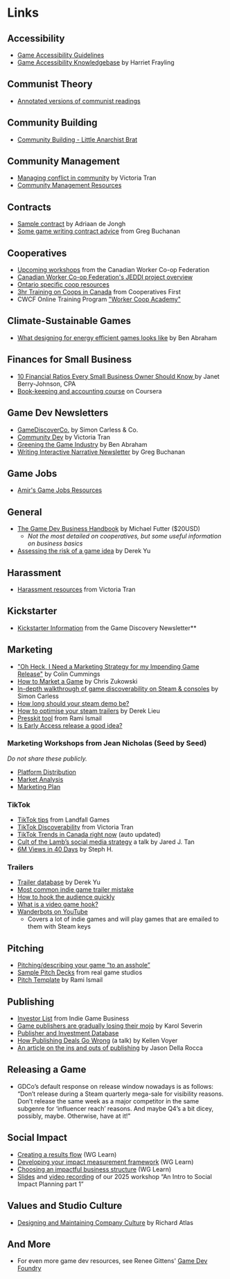 # Links

## Accessibility
- [Game Accessibility Guidelines](https://gameaccessibilityguidelines.com/)
- [Game Accessibility Knowledgebase](https://manycatsuk.notion.site/The-Games-Accessibility-Knowledgebase-5d1354c84b6a47e2a5f4d6f32402c71a) by Harriet Frayling

## Communist Theory
- [Annotated versions of communist readings](https://readingnotes.online/)

## Community Building
- [Community Building - Little Anarchist Brat](https://littleanarchistbrat.ghost.io/community-building/)

## Community Management
- [Managing conflict in community](https://www.victoriatran.com/writing/conflict-de-escalation) by Victoria Tran
- [Community Management Resources](https://www.notion.so/Community-Manager-Resources-2c24ed5007f84b58b78e2cc2dd4d321a)

## Contracts
- [Sample contract](https://docontract.com/?utm_source=substack&utm_medium=email) by Adriaan de Jongh
- [Some game writing contract advice](https://open.substack.com/pub/gregbuchanan/p/my-approach-to-freelance-game-writing?r=3yd6i&utm_campaign=post&utm_medium=web) from Greg Buchanan

## Cooperatives
- [Upcoming workshops](https://canadianworker.coop/upcoming-events/) from the Canadian Worker Co-op Federation
- [Canadian Worker Co-op Federation's JEDDI project overview](https://canadianworker.coop/wp-content/uploads/2024/06/JEDDI-BC-Project-Overview-Summary_fnl.pptx.pdf)
- [Ontario specific coop resources](https://www.ontario.coop/co-operative-education/resources-for-co-operatives)
- [3hr Training on Coops in Canada](https://cooperativesfirst.com/take-an-online-course/co-ops-in-canada/) from Cooperatives First
- CWCF Online Training Program ["Worker Coop Academy"](https://canadianworker.coop/worker-co-op-academy/)

## Climate-Sustainable Games
- [What designing for energy efficient games looks like](https://gtg.benabraham.net/what-does-design-for-energy-efficient-games-look-like/) by Ben Abraham

## Finances for Small Business 
- [10 Financial Ratios Every Small Business Owner Should Know ](https://acrobat.adobe.com/id/urn:aaid:sc:US:e0cd3cd1-6c1e-4227-8887-0b13781871f5?viewer%21megaVerb=group-discover) by Janet Berry-Johnson, CPA
- [Book-keeping and accounting course](https://www.open.edu/openlearn/money-business/introduction-bookkeeping-and-accounting/content-section-0) on Coursera

## Game Dev Newsletters
- [GameDiscoverCo.](https://gamediscover.co) by Simon Carless & Co.
- [Community Dev](https://www.victoriatran.com/newsletter) by Victoria Tran
- [Greening the Game Industry](https://gtg.benabraham.net/what-do-high-fps-high-graphics-settings-do-to-console-energy-consumption/) by Ben Abraham
- [Writing Interactive Narrative Newsletter](https://www.writinginteractive.com/) by Greg Buchanan

## Game Jobs
- [Amir's Game Jobs Resources](https://amirsatvat.com/)

## General
- [The Game Dev Business Handbook](https://www.gamedevbizbook.com/) by Michael Futter ($20USD)
	- _Not the most detailed on cooperatives, but some useful information on business basics_
- [Assessing the risk of a game idea](https://derekyu.com/makegames/risk.html?utm_source=substack&utm_medium=email) by Derek Yu

## Harassment
- [Harassment resources](https://ckarchive.com/b/5quvh7hv6ekw2fp5xxd52a94g7v44tn?utm_source=convertkit&utm_medium=email&utm_campaign=Dealing%20with%20harassment%20%E2%9C%A8%20Community%20Dev%20Newsletter%20#30%20-%2014922400) from Victoria Tran

## Kickstarter
- [Kickstarter Information](https://newsletter.gamediscover.co/p/how-did-this-video-game-kickstarter?utm_source=substack&utm_medium=email) from the Game Discovery Newsletter**

## Marketing
- ["Oh Heck, I Need a Marketing Strategy for my Impending Game Release"](https://astroscout.ca/oh-heck-marketing-campaign-tips/) by Colin Cummings
- [How to Market a Game](https://howtomarketagame.com/blog/) by Chris Zukowski
- [In-depth walkthrough of game discoverability on Steam & consoles](https://newsletter.gamediscover.co/p/in-depth-a-discovery-playbook-for?utm_source=substack&publication_id=14089&post_id=135801117&utm_medium=email&utm_content=share&triggerShare=true&isFreemail=true) by Simon Carless
- [How long should your steam demo be?](https://howtomarketagame.com/2022/10/26/what-is-a-good-median-play-time-for-a-demo-benchmark/?utm_source=substack&utm_medium=email)
- [How to optimise your steam trailers](https://www.derek-lieu.com/blog/2023/5/8/how-to-optimize-your-steam-trailers-in-2023?utm_source=substack&utm_medium=email) by Derek Lieu
- [Presskit tool](https://dopresskit.com/#what) from Rami Ismail
- [Is Early Access release a good idea?](https://newsletter.gamediscover.co/p/your-early-access-launch-it-kinda?utm_source=substack&publication_id=14089&post_id=103926643&)

### Marketing Workshops from Jean Nicholas (Seed by Seed)
_Do not share these publicly._
- [Platform Distribution](https://docs.google.com/presentation/d/1zyiaxj9jbtFxeoibQim0PSr7XyrIB9ZstGbIqh8rynU/edit#slide=id.p1)
- [Market Analysis](https://docs.google.com/presentation/d/18AC-yZ-oGyS2XAyFB_zUMS_lZpJwyGa2q2NIOZnqe0Q/edit#slide=id.g14802977023_0_10)
- [Marketing Plan](https://docs.google.com/presentation/d/1tMPK5NFLcyw5NDnvRKh3wzmxVlFAY9JHpWbtJeploro/edit#slide=id.g25734b1dc1e_2_75)

### TikTok
- [TikTok tips](https://twitter.com/thebirdmountain/status/1511350854833647629?utm_source=substack&utm_medium=email) from Landfall Games
- [TikTok Discoverability](https://www.victoriatran.com/writing/discoverability-and-tiktok-seo?utm_source=substack&utm_medium=email) from Victoria Tran
- [TikTok Trends in Canada right now](https://ads.tiktok.com/business/creativecenter/inspiration/popular/hashtag/pc/en) (auto updated)
- [Cult of the Lamb’s social media strategy](https://gdcvault.com/play/1029153/Growing-an-Internet-Cult-Cult?utm_source=substack&utm_medium=email) a talk by Jared J. Tan
- [6M Views in 40 Days](https://maplethistles.medium.com/6m-views-in-40-days-my-tiktok-journey-e7657ab4efcd) by Steph H.

### Trailers
- [Trailer database](https://bronze-night-c34.notion.site/90fb991ec67e4ebaa5c03a69312adfe3?v=7b00d63dc9914acb98c632be7183cb31) by Derek Yu
- [Most common indie game trailer mistake](https://www.tiktok.com/@derek_lieu/video/7159925412242476330?_r=1&_t=8X2Lj5XPZfa&is_from_webapp=v1&item_id=7159925412242476330)
- [How to hook the audience quickly](https://www.derek-lieu.com/blog/2022/10/24/how-to-hook-the-audience-and-how-quickly-to-do-it?utm_source=substack&utm_medium=email)
- [What is a video game hook?](https://www.youtube.com/watch?v=NOb-PdYwkwk&ab_channel=BraceYourselfGames)
- [Wanderbots on YouTube](https://www.youtube.com/@wanderbots/videos)
	- Covers a lot of indie games and will play games that are emailed to them with Steam keys

## Pitching
- [Pitching/describing your game “to an asshole”](http://www.pentadact.com/2012-03-17-gdc-talk-how-to-explain-your-game-to-an-asshole/)
- [Sample Pitch Decks](https://heyglitch.notion.site/Pitch-Decks-f56e38c13fe6417f8379859e74367e1a) from real game studios
- [Pitch Template](https://docs.google.com/presentation/d/1_VIQMvtWgKxhPvWEtP8xV76qGXaU73ocortwSmgpv74/edit?ref=ltpf.ramiismail.com#slide=id.g25ae426f692_2_76) by Rami Ismail

## Publishing
- [Investor List](https://drive.google.com/file/d/10RjqznvOpllJ3YMZtzo-TWGGSWQwDqz8/view) from Indie Game Business
- [Game publishers are gradually losing their mojo](https://midiaresearch.com/blog/games-publishers-are-gradually-losing-their-mojo?utm_source=substack&utm_medium=email) by Karol Severin
- [Publisher and Investment Database](https://docs.google.com/spreadsheets/d/15AN1I1mB67AJkpMuUUfM5ZUALkQmrvrznnPYO5QbqD0/edit#gid=1783327951)
- [How Publishing Deals Go Wrong](https://gdcvault.com/play/1029187/Independent-Games-Summit-How-Publishing?utm_source=substack&utm_medium=email) (a talk) by Kellen Voyer
- [An article on the ins and outs of publishing](https://www.gamesindustry.biz/is-it-a-good-time-to-be-an-indie-dev?utm_source=substack&utm_medium=email) by Jason Della Rocca

## Releasing a Game
- GDCo’s default response on release window nowadays is as follows: “Don’t release during a Steam quarterly mega-sale for visibility reasons. Don’t release the same week as a major competitor in the same subgenre for ‘influencer reach’ reasons. And maybe Q4’s a bit dicey, possibly, maybe. Otherwise, have at it!"

## Social Impact
- [Creating a results flow](https://learn.weirdghosts.ca/impact-tools/results-flow) (WG Learn)
- [Developing your impact measurement framework](https://learn.weirdghosts.ca/impact-tools/imf) (WG Learn)
- [Choosing an impactful business structure](https://learn.weirdghosts.ca/studio-development/structure) (WG Learn)
- [Slides](https://drive.google.com/file/d/1YqYOu1_77AJUVCoujxf4lcC_ArLlXUdM/view?usp=sharing) and [video recording](https://drive.google.com/file/d/10QXf3pk88voCXNNar7InjfRnV-X8T_5S/view?usp=share_link) of our 2025 workshop “An Intro to Social Impact Planning part 1”

## Values and Studio Culture
- [Designing and Maintaining Company Culture](https://richardatlas.com/2023/10/31/designing-maintaining-culture/) by Richard Atlas

## And More
- For even more game dev resources, see Renee Gittens' [Game Dev Foundry](https://rikukat.github.io/game-dev-foundry/)
